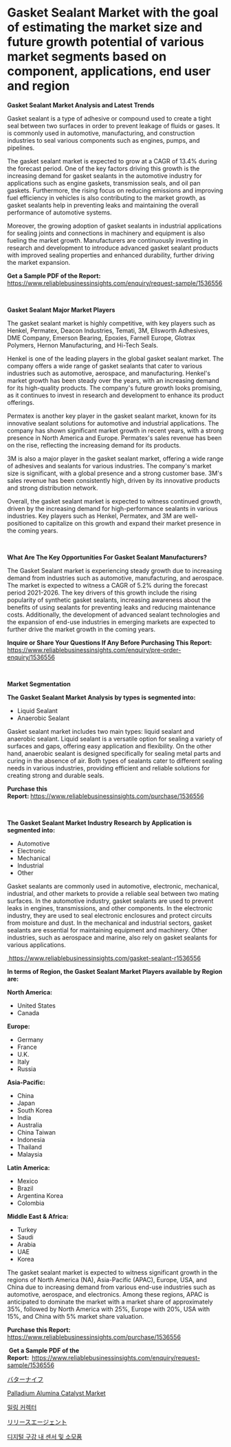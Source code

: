 <p><h1>Gasket Sealant Market with the goal of estimating the market size and future growth potential of various market segments based on component, applications, end user and region</h1></p><p><strong>Gasket Sealant Market Analysis and Latest Trends</strong></p>
<p><p>Gasket sealant is a type of adhesive or compound used to create a tight seal between two surfaces in order to prevent leakage of fluids or gases. It is commonly used in automotive, manufacturing, and construction industries to seal various components such as engines, pumps, and pipelines.</p><p>The gasket sealant market is expected to grow at a CAGR of 13.4% during the forecast period. One of the key factors driving this growth is the increasing demand for gasket sealants in the automotive industry for applications such as engine gaskets, transmission seals, and oil pan gaskets. Furthermore, the rising focus on reducing emissions and improving fuel efficiency in vehicles is also contributing to the market growth, as gasket sealants help in preventing leaks and maintaining the overall performance of automotive systems.</p><p>Moreover, the growing adoption of gasket sealants in industrial applications for sealing joints and connections in machinery and equipment is also fueling the market growth. Manufacturers are continuously investing in research and development to introduce advanced gasket sealant products with improved sealing properties and enhanced durability, further driving the market expansion.</p></p>
<p><strong>Get a Sample PDF of the Report:&nbsp;</strong> <a href="https://www.reliablebusinessinsights.com/enquiry/request-sample/1536556">https://www.reliablebusinessinsights.com/enquiry/request-sample/1536556</a></p>
<p>&nbsp;</p>
<p><strong>Gasket Sealant Major Market Players</strong></p>
<p><p>The gasket sealant market is highly competitive, with key players such as Henkel, Permatex, Deacon Industries, Temati, 3M, Ellsworth Adhesives, DME Company, Emerson Bearing, Epoxies, Farnell Europe, Glotrax Polymers, Hernon Manufacturing, and Hi-Tech Seals. </p><p>Henkel is one of the leading players in the global gasket sealant market. The company offers a wide range of gasket sealants that cater to various industries such as automotive, aerospace, and manufacturing. Henkel's market growth has been steady over the years, with an increasing demand for its high-quality products. The company's future growth looks promising, as it continues to invest in research and development to enhance its product offerings.</p><p>Permatex is another key player in the gasket sealant market, known for its innovative sealant solutions for automotive and industrial applications. The company has shown significant market growth in recent years, with a strong presence in North America and Europe. Permatex's sales revenue has been on the rise, reflecting the increasing demand for its products.</p><p>3M is also a major player in the gasket sealant market, offering a wide range of adhesives and sealants for various industries. The company's market size is significant, with a global presence and a strong customer base. 3M's sales revenue has been consistently high, driven by its innovative products and strong distribution network.</p><p>Overall, the gasket sealant market is expected to witness continued growth, driven by the increasing demand for high-performance sealants in various industries. Key players such as Henkel, Permatex, and 3M are well-positioned to capitalize on this growth and expand their market presence in the coming years.</p></p>
<p>&nbsp;</p>
<p><strong>What Are The Key Opportunities For Gasket Sealant Manufacturers?</strong></p>
<p><p>The Gasket Sealant market is experiencing steady growth due to increasing demand from industries such as automotive, manufacturing, and aerospace. The market is expected to witness a CAGR of 5.2% during the forecast period 2021-2026. The key drivers of this growth include the rising popularity of synthetic gasket sealants, increasing awareness about the benefits of using sealants for preventing leaks and reducing maintenance costs. Additionally, the development of advanced sealant technologies and the expansion of end-use industries in emerging markets are expected to further drive the market growth in the coming years.</p></p>
<p><strong>Inquire or Share Your Questions If Any Before Purchasing This Report:</strong> <a href="https://www.reliablebusinessinsights.com/enquiry/pre-order-enquiry/1536556">https://www.reliablebusinessinsights.com/enquiry/pre-order-enquiry/1536556</a></p>
<p>&nbsp;</p>
<p><strong>Market Segmentation</strong></p>
<p><strong>The Gasket Sealant Market Analysis by types is segmented into:</strong></p>
<p><ul><li>Liquid Sealant</li><li>Anaerobic Sealant</li></ul></p>
<p><p>Gasket sealant market includes two main types: liquid sealant and anaerobic sealant. Liquid sealant is a versatile option for sealing a variety of surfaces and gaps, offering easy application and flexibility. On the other hand, anaerobic sealant is designed specifically for sealing metal parts and curing in the absence of air. Both types of sealants cater to different sealing needs in various industries, providing efficient and reliable solutions for creating strong and durable seals.</p></p>
<p><strong>Purchase this Report:&nbsp;</strong><a href="https://www.reliablebusinessinsights.com/purchase/1536556">https://www.reliablebusinessinsights.com/purchase/1536556</a></p>
<p>&nbsp;</p>
<p><strong>The Gasket Sealant Market Industry Research by Application is segmented into:</strong></p>
<p><ul><li>Automotive</li><li>Electronic</li><li>Mechanical</li><li>Industrial</li><li>Other</li></ul></p>
<p><p>Gasket sealants are commonly used in automotive, electronic, mechanical, industrial, and other markets to provide a reliable seal between two mating surfaces. In the automotive industry, gasket sealants are used to prevent leaks in engines, transmissions, and other components. In the electronic industry, they are used to seal electronic enclosures and protect circuits from moisture and dust. In the mechanical and industrial sectors, gasket sealants are essential for maintaining equipment and machinery. Other industries, such as aerospace and marine, also rely on gasket sealants for various applications.</p></p>
<p><a href="https://www.reliablebusinessinsights.com/gasket-sealant-r1536556">&nbsp;https://www.reliablebusinessinsights.com/gasket-sealant-r1536556</a></p>
<p><strong>In terms of Region, the Gasket Sealant Market Players available by Region are:</strong></p>
<p>
    <p> <strong> North America: </strong>
        <ul>
            <li>United States</li>
            <li>Canada</li>
        </ul>
        </p> 
    <p> <strong> Europe: </strong>
        <ul>
            <li>Germany</li>
            <li>France</li>
            <li>U.K.</li>
            <li>Italy</li>
            <li>Russia</li>
        </ul>
        </p> 
    <p> <strong> Asia-Pacific: </strong>
        <ul>
            <li>China</li>
            <li>Japan</li>
            <li>South Korea</li>
            <li>India</li>
            <li>Australia</li>
            <li>China Taiwan</li>
            <li>Indonesia</li>
            <li>Thailand</li>
            <li>Malaysia</li>
        </ul>
        </p> 
    <p> <strong> Latin America: </strong>
        <ul>
            <li>Mexico</li>
            <li>Brazil</li>
            <li>Argentina Korea</li>
            <li>Colombia</li>
        </ul>
        </p> 
    <p> <strong> Middle East & Africa: </strong>
        <ul>
            <li>Turkey</li>
            <li>Saudi</li>
            <li>Arabia</li>
            <li>UAE</li>
            <li>Korea</li>
        </ul>
    </p>
    </p>
<p><p>The gasket sealant market is expected to witness significant growth in the regions of North America (NA), Asia-Pacific (APAC), Europe, USA, and China due to increasing demand from various end-use industries such as automotive, aerospace, and electronics. Among these regions, APAC is anticipated to dominate the market with a market share of approximately 35%, followed by North America with 25%, Europe with 20%, USA with 15%, and China with 5% market share valuation.</p></p>
<p><strong>Purchase this Report: </strong><a href="https://www.reliablebusinessinsights.com/purchase/1536556">https://www.reliablebusinessinsights.com/purchase/1536556</a></p>
<p>&nbsp;<strong>Get a Sample PDF of the Report:&nbsp;&nbsp;</strong><a href="https://www.reliablebusinessinsights.com/enquiry/request-sample/1536556">https://www.reliablebusinessinsights.com/enquiry/request-sample/1536556</a></p>
<p><strong></strong></p>
<p><p><a href="https://medium.com/@grarrity46851/%E3%83%90%E3%82%BF%E3%83%BC%E3%83%8A%E3%82%A4%E3%83%95%E5%B8%82%E5%A0%B4%E3%81%AE%E6%96%B0%E8%88%88%E3%83%88%E3%83%AC%E3%83%B3%E3%83%89%E3%81%A8%E5%B0%86%E6%9D%A5%E3%81%AE%E5%B1%95%E6%9C%9B-2024%E5%B9%B4%E3%81%8B%E3%82%892031%E5%B9%B4%E3%81%BE%E3%81%A7%E3%81%AE%E6%9C%9F%E9%96%93-2d6966f1962d">バターナイフ</a></p><p><a href="https://github.com/kufem1/Market-Research-Report-List-3/blob/main/palladium-alumina-catalyst-market.md">Palladium Alumina Catalyst Market</a></p><p><a href="https://medium.com/@angelardelean202220221/2024%EB%85%84%EB%B6%80%ED%84%B0-2031%EB%85%84%EA%B9%8C%EC%A7%80%EC%9D%98-%EB%B0%80%EB%A7%81-%EB%B3%B4%EC%A0%95%EC%A0%9C-%EC%8B%9C%EC%9E%A5-%EC%A0%90%EC%9C%A0%EC%9C%A8%EA%B3%BC-%EA%B2%BD%EC%9F%81-%ED%99%98%EA%B2%BD%EC%97%90-%EB%8C%80%ED%95%9C-%ED%86%B5%EC%B0%B0%EB%A0%A5-96237c4f50e6">밀링 커렉터</a></p><p><a href="https://medium.com/@grarrity46851/%E3%83%AA%E3%83%AA%E3%83%BC%E3%82%B9%E5%89%A4%E5%B8%82%E5%A0%B4%E3%81%AE%E3%82%B5%E3%82%A4%E3%82%BA-%E3%82%B7%E3%82%A7%E3%82%A2-%E3%83%88%E3%83%AC%E3%83%B3%E3%83%89%E5%88%86%E6%9E%90%E3%83%AC%E3%83%9D%E3%83%BC%E3%83%88-%E3%82%A8%E3%83%B3%E3%83%89%E3%83%A6%E3%83%BC%E3%82%B9%E5%88%A5-%E3%83%A1%E3%82%BF%E3%83%AB-%E3%83%A9%E3%83%90%E3%83%BC-%E3%83%97%E3%83%A9%E3%82%B9%E3%83%81%E3%83%83%E3%82%AF-%E5%8E%9F%E6%9D%90%E6%96%99%E5%88%A5-%E3%81%8A%E3%82%88%E3%81%B32031%E5%B9%B4%E3%81%BE%E3%81%A7%E3%81%AE%E4%BA%88%E6%B8%AC-7d05a377641b">リリースエージェント</a></p><p><a href="https://github.com/sougarounis/Market-Research-Report-List-4/blob/main/7267493140033.md">디지털 구강 내 센서 및 소모품</a></p></p>